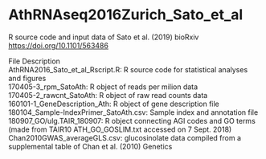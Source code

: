 # AthRNAseq2016Zurich_Sato_et_al
R source code and input data of Sato et al. (2019) bioRxiv https://doi.org/10.1101/563486  
  
File Description  
AthRNA2016_Sato_et_al_Rscript.R: R source code for statistical analyses and figures  
170405-3_rpm_SatoAth: R object of reads per milion data  
170405-2_rawcnt_SatoAth: R object of raw read counts data  
160101-1_GeneDescription_Ath: R object of gene description file  
180104_Sample-IndexPrimer_SatoAth.csv: Sample index and annotation file  
180907_GO/ulg.TAIR_180907: R object connecting AGI codes and GO terms (made from TAIR10 ATH_GO_GOSLIM.txt accessed on 7 Sept. 2018)  
Chan2010GWAS_averageGLS.csv: glucosinolate data compiled from a supplemental table of Chan et al. (2010) Genetics  
